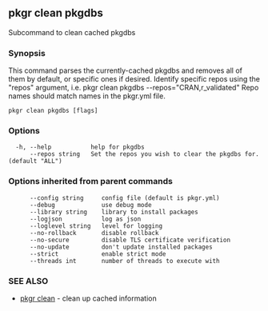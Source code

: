 ## pkgr clean pkgdbs

Subcommand to clean cached pkgdbs

### Synopsis

This command parses the currently-cached pkgdbs and removes all
	of them by default, or specific ones if desired. Identify specific repos using the "repos" argument, i.e.
	pkgr clean pkgdbs --repos="CRAN,r_validated"
	Repo names should match names in the pkgr.yml file.

```
pkgr clean pkgdbs [flags]
```

### Options

```
  -h, --help           help for pkgdbs
      --repos string   Set the repos you wish to clear the pkgdbs for. (default "ALL")
```

### Options inherited from parent commands

```
      --config string     config file (default is pkgr.yml)
      --debug             use debug mode
      --library string    library to install packages
      --logjson           log as json
      --loglevel string   level for logging
      --no-rollback       disable rollback
      --no-secure         disable TLS certificate verification
      --no-update         don't update installed packages
      --strict            enable strict mode
      --threads int       number of threads to execute with
```

### SEE ALSO

* [pkgr clean](pkgr_clean.md)	 - clean up cached information

